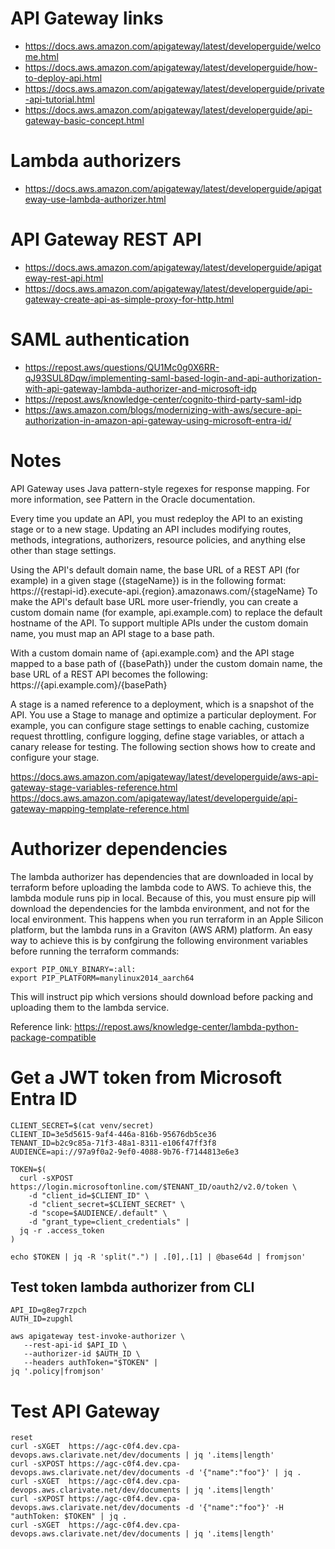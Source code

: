 # API Gateway links

- https://docs.aws.amazon.com/apigateway/latest/developerguide/welcome.html
- https://docs.aws.amazon.com/apigateway/latest/developerguide/how-to-deploy-api.html
- https://docs.aws.amazon.com/apigateway/latest/developerguide/private-api-tutorial.html
- https://docs.aws.amazon.com/apigateway/latest/developerguide/api-gateway-basic-concept.html

# Lambda authorizers

- https://docs.aws.amazon.com/apigateway/latest/developerguide/apigateway-use-lambda-authorizer.html

# API Gateway REST API

- https://docs.aws.amazon.com/apigateway/latest/developerguide/apigateway-rest-api.html
- https://docs.aws.amazon.com/apigateway/latest/developerguide/api-gateway-create-api-as-simple-proxy-for-http.html

# SAML authentication

- https://repost.aws/questions/QU1Mc0g0X6RR-qJ93SUL8Dqw/implementing-saml-based-login-and-api-authorization-with-api-gateway-lambda-authorizer-and-microsoft-idp
- https://repost.aws/knowledge-center/cognito-third-party-saml-idp
- https://aws.amazon.com/blogs/modernizing-with-aws/secure-api-authorization-in-amazon-api-gateway-using-microsoft-entra-id/

# Notes
 
API Gateway uses Java pattern-style regexes for response mapping. For more information, see Pattern in the Oracle documentation.
 
Every time you update an API, you must redeploy the API to an existing stage or to a new stage. Updating an API includes modifying routes, methods, integrations, authorizers, resource policies, and anything else other than stage settings.
 
Using the API's default domain name, the base URL of a REST API (for example) in a given stage ({stageName}) is in the following format:
https://{restapi-id}.execute-api.{region}.amazonaws.com/{stageName}
To make the API's default base URL more user-friendly, you can create a custom domain name (for example, api.example.com) to replace the default hostname of the API. To support multiple APIs under the custom domain name, you must map an API stage to a base path.
 
With a custom domain name of {api.example.com} and the API stage mapped to a base path of ({basePath}) under the custom domain name, the base URL of a REST API becomes the following:
https://{api.example.com}/{basePath}
 
A stage is a named reference to a deployment, which is a snapshot of the API. You use a Stage to manage and optimize a particular deployment. For example, you can configure stage settings to enable caching, customize request throttling, configure logging, define stage variables, or attach a canary release for testing. The following section shows how to create and configure your stage.
 
https://docs.aws.amazon.com/apigateway/latest/developerguide/aws-api-gateway-stage-variables-reference.html
https://docs.aws.amazon.com/apigateway/latest/developerguide/api-gateway-mapping-template-reference.html


# Authorizer dependencies

The lambda authorizer has dependencies that are downloaded in local by terraform before uploading the lambda code to AWS. To achieve this, the lambda module runs pip in local. Because of this, you must ensure pip will download the dependencies for the lambda environment, and not for the local environment. This happens when you run terraform in an Apple Silicon platform, but the lambda runs in a Graviton (AWS ARM) platform. An easy way to achieve this is by confgirung the following environment variables before running the terraform commands:

```
export PIP_ONLY_BINARY=:all:
export PIP_PLATFORM=manylinux2014_aarch64
```

This will instruct pip which versions should download before packing and uploading them to the lambda service.

Reference link: https://repost.aws/knowledge-center/lambda-python-package-compatible

# Get a JWT token from Microsoft Entra ID

```
CLIENT_SECRET=$(cat venv/secret)
CLIENT_ID=3e5d5615-9af4-446a-816b-95676db5ce36
TENANT_ID=b2c9c85a-71f3-48a1-8311-e106f47ff3f8
AUDIENCE=api://97a9f0a2-9ef0-4088-9b76-f7144813e6e3

TOKEN=$(
  curl -sXPOST https://login.microsoftonline.com/$TENANT_ID/oauth2/v2.0/token \
    -d "client_id=$CLIENT_ID" \
    -d "client_secret=$CLIENT_SECRET" \
    -d "scope=$AUDIENCE/.default" \
    -d "grant_type=client_credentials" |
  jq -r .access_token
)

echo $TOKEN | jq -R 'split(".") | .[0],.[1] | @base64d | fromjson'
```

## Test token lambda authorizer from CLI

```
API_ID=g8eg7rzpch
AUTH_ID=zupghl

aws apigateway test-invoke-authorizer \
   --rest-api-id $API_ID \
   --authorizer-id $AUTH_ID \
   --headers authToken="$TOKEN" |
jq '.policy|fromjson'
```

# Test API Gateway

```
reset
curl -sXGET  https://agc-c0f4.dev.cpa-devops.aws.clarivate.net/dev/documents | jq '.items|length'
curl -sXPOST https://agc-c0f4.dev.cpa-devops.aws.clarivate.net/dev/documents -d '{"name":"foo"}' | jq .
curl -sXGET  https://agc-c0f4.dev.cpa-devops.aws.clarivate.net/dev/documents | jq '.items|length'
curl -sXPOST https://agc-c0f4.dev.cpa-devops.aws.clarivate.net/dev/documents -d '{"name":"foo"}' -H "authToken: $TOKEN" | jq .
curl -sXGET  https://agc-c0f4.dev.cpa-devops.aws.clarivate.net/dev/documents | jq '.items|length'
```
